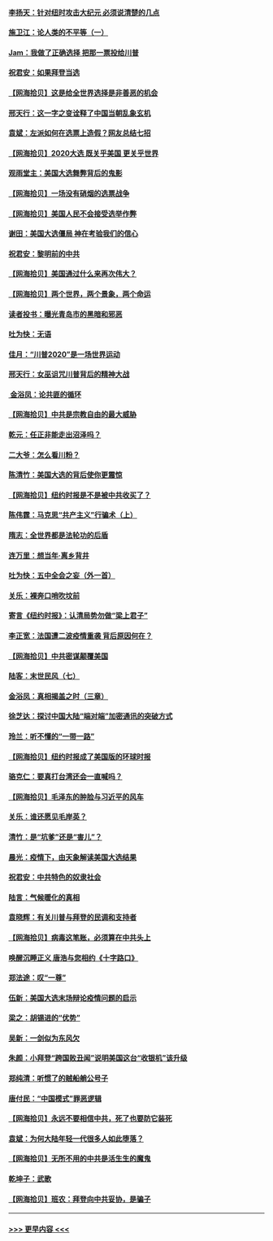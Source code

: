 #### [李扬天：针对纽时攻击大纪元 必须说清楚的几点](../pages/nsc993/n12536001.md?t=11100402) 
#### [施卫江：论人类的不平等（一）](../pages/nsc993/n12535700.md?t=11100402) 
#### [Jam：我做了正确选择 把那一票投给川普](../pages/nsc993/n12535743.md?t=11100402) 
#### [祝君安：如果拜登当选](../pages/nsc993/n12535726.md?t=11100402) 
#### [【网海拾贝】这是给全世界选择是非善恶的机会](../pages/nsc993/n12535061.md?t=11100402) 
#### [邢天行：这一字之变诠释了中国当朝乱象玄机](../pages/nsc993/n12533446.md?t=11100402) 
#### [袁斌：左派如何在选票上造假？网友总结七招](../pages/nsc993/n12533180.md?t=11100402) 
#### [【网海拾贝】2020大选 既关乎美国 更关乎世界](../pages/nsc993/n12533161.md?t=11100402) 
#### [观雨堂主：美国大选舞弊背后的鬼影](../pages/nsc993/n12533153.md?t=11100402) 
#### [【网海拾贝】一场没有硝烟的选票战争](../pages/nsc993/n12531883.md?t=11100402) 
#### [【网海拾贝】美国人民不会接受选举作弊](../pages/nsc993/n12528850.md?t=11100402) 
#### [谢田：美国大选僵局 神在考验我们的信心](../pages/nsc993/n12527932.md?t=11100402) 
#### [祝君安：黎明前的中共](../pages/nsc993/n12524071.md?t=11100402) 
#### [【网海拾贝】美国通过什么来再次伟大？](../pages/nsc993/n12523844.md?t=11100402) 
#### [【网海拾贝】两个世界，两个景象，两个命运](../pages/nsc993/n12521419.md?t=11100402) 
#### [读者投书：曝光青岛市的黑暗和邪恶](../pages/nsc993/n12520988.md?t=11100402) 
#### [吐为快：无语](../pages/nsc993/n12518588.md?t=11100402) 
#### [佳月：“川普2020”是一场世界运动](../pages/nsc993/n12518581.md?t=11100402) 
#### [邢天行：女巫诅咒川普背后的精神大战](../pages/nsc993/n12517257.md?t=11100402) 
#### [ 金浴凤：论共匪的循环](../pages/nsc993/n12517133.md?t=11100402) 
#### [【网海拾贝】中共是宗教自由的最大威胁](../pages/nsc993/n12516879.md?t=11100402) 
#### [乾元：任正非能走出沼泽吗？](../pages/nsc993/n12515831.md?t=11100402) 
#### [二大爷：怎么看川粉？](../pages/nsc993/n12515820.md?t=11100402) 
#### [陈清竹：美国大选的背后使你更震惊](../pages/nsc993/n12515589.md?t=11100402) 
#### [【网海拾贝】纽约时报是不是被中共收买了？](../pages/nsc993/n12515122.md?t=11100402) 
#### [陈伟霆：马克思“共产主义”行骗术（上）](../pages/nsc993/n12510217.md?t=11100402) 
#### [隋志：全世界都是法轮功的后盾](../pages/nsc993/n12510636.md?t=11100402) 
#### [连万里：想当年‧离乡背井](../pages/nsc993/n12510623.md?t=11100402) 
#### [吐为快：五中全会之妄（外一首）](../pages/nsc993/n12510470.md?t=11100402) 
#### [关乐：裸奔口哨吹坟前](../pages/nsc993/n12510403.md?t=11100402) 
#### [寄言《纽约时报》：认清局势勿做“梁上君子”](../pages/nsc993/n12510042.md?t=11100402) 
#### [李正宽：法国遭二波疫情重袭 背后原因何在？](../pages/nsc993/n12509971.md?t=11100402) 
#### [【网海拾贝】中共密谋颠覆美国](../pages/nsc993/n12509816.md?t=11100402) 
#### [陆客：末世民风（七）](../pages/nsc993/n12507822.md?t=11100402) 
#### [金浴凤：真相揭盖之时（三章）](../pages/nsc993/n12507804.md?t=11100402) 
#### [徐芝达：探讨中国大陆“端对端”加密通讯的突破方式](../pages/nsc993/n12507682.md?t=11100402) 
#### [玲兰：听不懂的“一带一路”](../pages/nsc993/n12507669.md?t=11100402) 
#### [【网海拾贝】纽约时报成了美国版的环球时报](../pages/nsc993/n12507053.md?t=11100402) 
#### [骆克仁：要真打台湾还会一直喊吗？](../pages/nsc993/n12506843.md?t=11100402) 
#### [【网海拾贝】毛泽东的肿脸与习近平的风车](../pages/nsc993/n12504537.md?t=11100402) 
#### [关乐：谁还愿见毛岸英？](../pages/nsc993/n12503866.md?t=11100402) 
#### [清竹：是“坑爹”还是“害儿”？](../pages/nsc993/n12503034.md?t=11100402) 
#### [晨光：疫情下，由天象解读美国大选结果](../pages/nsc993/n12502536.md?t=11100402) 
#### [祝君安：中共特色的奴隶社会](../pages/nsc993/n12501529.md?t=11100402) 
#### [陆言：气候暖化的真相](../pages/nsc993/n12501183.md?t=11100402) 
#### [袁晓辉：有关川普与拜登的民调和支持者](../pages/nsc993/n12500433.md?t=11100402) 
#### [【网海拾贝】病毒这笔账，必须算在中共头上](../pages/nsc993/n12500320.md?t=11100402) 
#### [唤醒沉睡正义 唐浩与您相约《十字路口》](../pages/nsc993/n12497980.md?t=11100402) 
#### [郑法途：叹“一尊”](../pages/nsc993/n12498837.md?t=11100402) 
#### [伍新：美国大选末场辩论疫情问题的启示](../pages/nsc993/n12498829.md?t=11100402) 
#### [梁之：胡锡进的“优势”](../pages/nsc993/n12498780.md?t=11100402) 
#### [吴新：一剑似为东风欠](../pages/nsc993/n12498772.md?t=11100402) 
#### [朱颜：小拜登“跨国败丑闻”说明美国这台“收银机”该升级](../pages/nsc993/n12498731.md?t=11100402) 
#### [郑纯清：听惯了的贼船艄公号子](../pages/nsc993/n12498721.md?t=11100402) 
#### [唐付民：“中国模式”罪恶逻辑](../pages/nsc993/n12498310.md?t=11100402) 
#### [【网海拾贝】永远不要相信中共，死了也要防它装死](../pages/nsc993/n12498162.md?t=11100402) 
#### [袁斌：为何大陆年轻一代很多人如此堕落？](../pages/nsc993/n12495696.md?t=11100402) 
#### [【网海拾贝】无所不用的中共是活生生的魔鬼](../pages/nsc993/n12495621.md?t=11100402) 
#### [乾坤子：武歌](../pages/nsc993/n12493391.md?t=11100402) 
#### [【网海拾贝】班农：拜登向中共妥协，是骗子](../pages/nsc993/n12492877.md?t=11100402) 

----
#### [ >>> 更早内容 <<< ](../indexes/nsc993-earlier.md)
